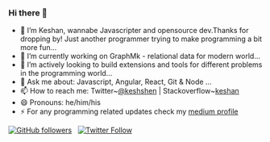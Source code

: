 ### Hi there 👋


- 🔭 I’m Keshan, wannabe Javascripter and opensource dev.Thanks for dropping by! Just another programmer trying to make programming a bit more fun... 
- 👯 I’m currently working on GraphMk - relational data for modern world...
- 🤔 I’m actively looking to build extensions and tools for different problems in the programming world... 
- 💬 Ask me about: Javascript, Angular, React, Git & Node  ...
- 📫 How to reach me: Twitter~[@keshshen](https://twitter.com/keshshen) | Stackoverflow~[keshan](https://stackoverflow.com/users/6426617/keshan-nageswaran)
- 😄 Pronouns: he/him/his
- ⚡ For any programming related updates check my [medium profile](https://medium.com/@keshshen) 

[![GitHub followers](https://img.shields.io/github/followers/keshann93?label=Follow%20%40keshann93&style=social)](https://github.com/keshann93) &nbsp;
[![Twitter Follow](https://img.shields.io/twitter/follow/keshshen?style=social)](https://twitter.com/keshshen)

